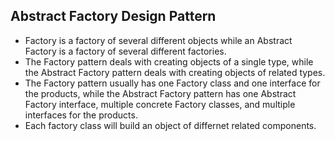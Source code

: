 ## Abstract Factory Design Pattern
- Factory is a factory of several different objects while an Abstract Factory is a factory of several different factories.
- The Factory pattern deals with creating objects of a single type, while the Abstract Factory pattern deals with creating objects of related types.
- The Factory pattern usually has one Factory class and one interface for the products, while the Abstract Factory pattern has one Abstract Factory interface, multiple concrete Factory classes, and multiple interfaces for the products.
- Each factory class will build an object of differnet related components.

